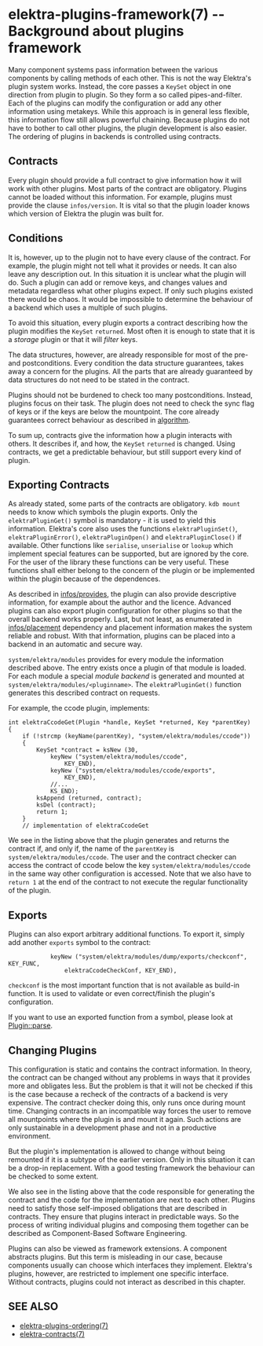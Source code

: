 elektra-plugins-framework(7) -- Background about plugins framework
==================================================================

Many component systems pass information between the various components
by calling methods of each other.  This is not the way Elektra's plugin
system works.  Instead, the core passes a `KeySet` object in one direction
from plugin to plugin. So they form a so called pipes-and-filter.  Each of
the plugins can modify the configuration or add any other information
using metakeys.  While this approach is in general less flexible, this
information flow still allows powerful chaining.  Because plugins do
not have to bother to call other plugins, the plugin development is
also easier.  The ordering of plugins in backends is controlled using
contracts.


## Contracts

Every plugin should provide a full contract to give information how it
will work with other plugins.  Most parts of the contract are obligatory.
Plugins cannot be loaded without this information.  For example, plugins
must provide the clause `infos/version`.  It is vital so that the plugin
loader knows which version of Elektra the plugin was built for.

## Conditions

It is, however, up to the plugin not to have every clause of the contract.
For example, the plugin might not tell what it provides or needs.  It can
also leave any description out.  In this situation it is unclear what
the plugin will do.  Such a plugin can add or remove keys, and changes
values and metadata regardless what other plugins expect.  If only such
plugins existed there would be chaos.  It would be impossible to determine
the behaviour of a backend which uses a multiple of such plugins.

To avoid this situation, every plugin exports a contract describing how
the plugin modifies the `KeySet` `returned`.  Most often it is enough
to state that it is a *storage* plugin or that it will *filter* keys.

The data structures, however, are already responsible for most of the
pre- and postconditions.  Every condition the data structure guarantees,
takes away a concern for the plugins.  All the parts that are already
guaranteed by data structures do not need to be stated in the contract.

Plugins should not be burdened to check too many postconditions.  Instead,
plugins focus on their task.  The plugin does not need to check the sync
flag of keys or if the keys are below the mountpoint. The core already
guarantees correct behaviour as described
in [algorithm](/doc/help/elektra-algorithm.md).

To sum up, contracts give the information how a plugin interacts with
others.  It describes if, and how, the `KeySet` `returned` is changed.
Using contracts, we get a predictable behaviour, but still support every
kind of plugin.


## Exporting Contracts

As already stated, some parts of the contracts are obligatory.
`kdb mount` needs to know which symbols the plugin exports.  Only the
`elektraPluginGet()` symbol is mandatory - it is used to yield this
information.  Elektra's core also uses the functions `elektraPluginSet()`,
`elektraPluginError()`, `elektraPluginOpen()` and `elektraPluginClose()`
if available.  Other functions like `serialise`, `unserialise` or
`lookup` which implement special features can be supported, but are
ignored by the core.  For the user of the library these functions can
be very useful.  These functions shall either belong to the concern of
the plugin or be implemented within the plugin because of the dependences.

As described in [infos/provides](/doc/CONTRACT.ini), the plugin can
also provide descriptive information, for example about the author and
the licence.  Advanced plugins can also export plugin configuration for
other plugins so that the overall backend works properly.  Last, but not
least, as enumerated in [infos/placement](/doc/CONTRACT.ini) dependency
and placement information makes the system reliable and robust.  With that
information, plugins can be placed into a backend in an automatic and
secure way.

`system/elektra/modules` provides for every module the information
described above.  The entry exists once a plugin of that module is loaded.
For each module a special *module backend* is generated and mounted at
`system/elektra/modules/<pluginname>`.  The `elektraPluginGet()` function
generates this described contract on requests.

For example, the ccode plugin, implements:

	int elektraCcodeGet(Plugin *handle, KeySet *returned, Key *parentKey)
	{
		if (!strcmp (keyName(parentKey), "system/elektra/modules/ccode"))
		{
			KeySet *contract = ksNew (30,
				keyNew ("system/elektra/modules/ccode",
					KEY_END),
				keyNew ("system/elektra/modules/ccode/exports",
					KEY_END),
				//...
				KS_END);
			ksAppend (returned, contract);
			ksDel (contract);
			return 1;
		}
		// implementation of elektraCcodeGet

We see in the listing above that the plugin generates and returns
the contract if, and only if, the name of the `parentKey` is
`system/elektra/modules/ccode`.  The user and the contract checker can
access the contract of ccode below the key `system/elektra/modules/ccode`
in the same way other configuration is accessed.  Note that we also
have to `return 1` at the end of the contract to not execute the regular
functionality of the plugin.


## Exports

Plugins can also export arbitrary additional functions.
To export it, simply add another `exports` symbol to
the contract:

				keyNew ("system/elektra/modules/dump/exports/checkconf", KEY_FUNC,
					elektraCcodeCheckConf, KEY_END),

`checkconf` is the most important function that is not
available as build-in function. It is used to validate
or even correct/finish the plugin's configuration.

If you want to use an exported function from a symbol,
please look at [Plugin::parse](/src/libs/tools/src/plugin.cpp).

## Changing Plugins

This configuration is static and contains the contract information.
In theory, the contract can be changed without any problems in ways that
it provides more and obligates less.  But the problem is that it will
not be checked if this is the case because a recheck of the contracts
of a backend is very expensive. The contract checker doing this, only
runs once during mount time.  Changing contracts in an incompatible way
forces the user to remove all mountpoints where the plugin is and mount
it again.  Such actions are only sustainable in a development phase and
not in a productive environment.

But the plugin's implementation is allowed to change without being
remounted if it is a subtype of the earlier version.  Only in this
situation it can be a drop-in replacement.  With a good testing framework
the behaviour can be checked to some extent.

We also see in the listing above that the code responsible for generating
the contract and the code for the implementation are next to each other.
Plugins need to satisfy those self-imposed obligations that are described
in contracts.  They ensure that plugins interact in predictable ways.
So the process of writing individual plugins and composing them together
can be described as Component-Based Software Engineering.

Plugins can also be viewed as framework extensions.  A component abstracts
plugins.  But this term is misleading in our case, because components
usually can choose which interfaces they implement.  Elektra's plugins,
however, are restricted to implement one specific interface.  Without
contracts, plugins could not interact as described in this chapter.


## SEE ALSO

- [elektra-plugins-ordering(7)](elektra-plugins-ordering.md)
- [elektra-contracts(7)](elektra-contracts.md)
